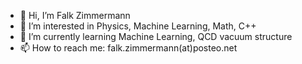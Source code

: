 - 👋 Hi, I’m Falk Zimmermann
- 👀 I’m interested in Physics, Machine Learning, Math, C++
- 🌱 I’m currently learning Machine Learning, QCD vacuum structure
- 📫 How to reach me: falk.zimmermann(at)posteo.net

<!---
falkzm/falkzm is a ✨ special ✨ repository because its `README.md` (this file) appears on your GitHub profile.
You can click the Preview link to take a look at your changes.
--->
